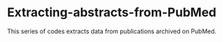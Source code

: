 # Extracting-abstracts-from-PubMed
This series of codes extracts data from publications archived on PubMed.
